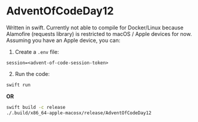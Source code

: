 # AdventOfCodeDay12

Written in swift. Currently not able to compile for Docker/Linux because Alamofire (requests library)
is restricted to macOS / Apple devices for now. Assuming you have an Apple device, you can:

1. Create a `.env` file:

```
session=<advent-of-code-session-token>
```

2. Run the code:

```bash
swift run
```

**OR**

```bash
swift build -c release
./.build/x86_64-apple-macosx/release/AdventOfCodeDay12
```
